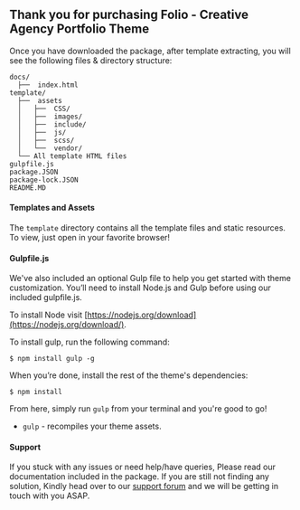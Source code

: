 ## Thank you for purchasing Folio - Creative Agency Portfolio Theme ##

Once you have downloaded the package, after template extracting, you will see the following files & directory structure:

```
docs/
  ├──  index.html 
template/
  ├──  assets
  │   ├──  CSS/
  │   ├──  images/
  │   ├──  include/
  │   ├──  js/
  │   ├──  scss/
  │   └──  vendor/
  └── All template HTML files
gulpfile.js
package.JSON
package-lock.JSON
README.MD
```

#### Templates and Assets

The `template` directory contains all the template files and static resources. To view, just open in your favorite browser!

#### Gulpfile.js

We've also included an optional Gulp file to help you get started with theme customization. You’ll need to install Node.js and Gulp before using our included gulpfile.js.

To install Node visit [https://nodejs.org/download](https://nodejs.org/download/).

To install gulp, run the following command:

```
$ npm install gulp -g
```

When you’re done, install the rest of the theme's dependencies:

```
$ npm install
```

From here, simply run `gulp` from your terminal and you're good to go!

+ `gulp` - recompiles your theme assets.


#### Support

If you stuck with any issues or need help/have queries, Please read our documentation included in the package. If you are still not finding any solution, Kindly head over to our [support forum](https://support.webestica.com) and we will be getting in touch with you ASAP.
